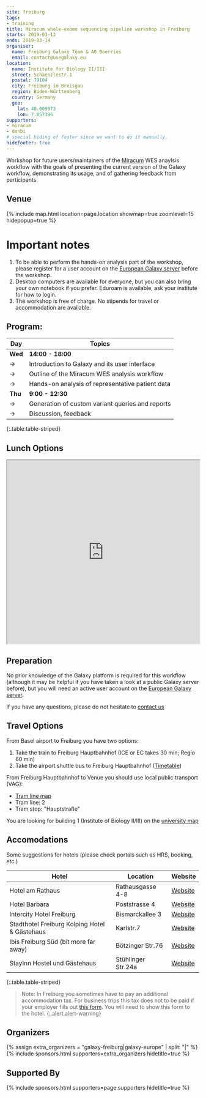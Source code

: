 ```yaml
---
site: freiburg
tags:
- training
title: Miracum whole-exome sequencing pipeline workshop in Freiburg
starts: 2019-03-13
ends: 2019-03-14
organiser:
  name: Freiburg Galaxy Team & AG Boerries
  email: contact@usegalaxy.eu
location:
  name: Institute for Biology II/III
  street: Schaenzlestr.1
  postal: 79104
  city: Freiburg im Breisgau
  region: Baden-Württemberg
  country: Germany
  geo:
    lat: 48.009973
    lon: 7.857396
supporters:
- miracum
- denbi
# special hiding of footer since we want to do it manually.
hidefooter: true
---
```


Workshop for future users/maintainers of the [Miracum](https://www.miracum.org/) WES anaylsis workflow with the goals
of presenting the current version of the Galaxy workflow, demonstrating its usage, and of gathering feedback from
participants.

## Venue

{% include map.html location=page.location showmap=true zoomlevel=15 hidepopup=true %}


# Important notes

1. To be able to perform the hands-on analysis part of the workshop, please register for a user account on the [European Galaxy server](https://usegalaxy.eu) before the workshop.
2. Desktop computers are available for everyone, but you can also bring your own notebook if you prefer.
Eduroam is available, ask your institute for how to login.
3. The workshop is free of charge. No stipends for travel or accommodation are available.

## Program:

Day     | Topics
------- | --------
**Wed** | **14:00 - 18:00**
  ->    | Introduction to Galaxy and its user interface
  ->    | Outline of the Miracum WES analysis workflow
  ->    | Hands-on analysis of representative patient data  
**Thu** | **9:00 - 12:30**
  ->    | Generation of custom variant queries and reports
  ->    | Discussion, feedback

{:.table.table-striped}

## Lunch Options

<iframe src="https://www.google.com/maps/d/embed?mid=1Brpw-UguRNDISn4_bVk8ifRkTRG8JIWR" width="100%" height="480"></iframe>

## Preparation

No prior knowledge of the Galaxy platform is required for this workflow (although it may be helpful if you have taken
a look at a public Galaxy server before), but you will need an active user account on the
[European Galaxy server](https://usegalaxy.eu).

If you have any questions, please do not hesitate to [contact us](mailto:contact@usegalaxy.eu)

## Travel Options

From Basel airport to Freiburg you have two options:

1. Take the train to Freiburg Hauptbahnhof (ICE or EC takes 30 min; Regio 60 min)
2. Take the airport shuttle bus to Freiburg Hauptbahnhof ([Timetable](https://www.freiburger-reisedienst.de/en/airportbus/timetable.php))

From Freiburg Hauptbahnhof to Venue you should use local public transport (VAG):

- [Tram line map](http://www.vag-freiburg.de/fahrplan-linien/netzplaene/liniennetzplan.html)
- Tram line: 2
- Tram stop: "Hauptstraße"

You are looking for building 1 (Institute of Biology II/III) on the [university map](http://www.uni-freiburg.de/universitaet/kontakt-und-wegweiser/lageplaene/aussenklinik)

## Accomodations

Some suggestions for hotels (please check portals such as HRS, booking, etc.)

Hotel                                         | Location           | Website
--------------------------------------------- | ------------------ | ----------
Hotel am Rathaus                              | Rathausgasse 4-8   | [Website](http://www.am-rathaus.de/)
Hotel Barbara                                 | Poststrasse 4      | [Website](http://www.hotel-barbara.de/)
Intercity Hotel Freiburg                      | Bismarckallee 3    | [Website](http://de.intercityhotel.com/Freiburg/InterCityHotel-Freiburg)
Stadthotel Freiburg Kolping Hotel & Gästehaus | Karlstr.7          | [Website](http://www.hotel-freiburg.de/)
Ibis Freiburg Süd (bit more far away)         | Bötzinger Str.76   | [Website](http://www.accorhotels.com/de/hotel-2656-ibis-budget-freiburg-sued/index.shtml)
StayInn Hostel und Gästehaus                  | Stühlinger Str.24a | [Website](http://www.stayinn-freiburg.de/hostel-und-gaestehaus/)
{:.table.table-striped}

<!-- TODO: map -->

> Note:
> In Freiburg you sometimes have to pay an additional accommodation tax. For business trips this tax does not
> to be paid if your employer fills out [this form](http://www.freiburg.de/servicebw/UebernachtungSt_Arbeitgeberbescheinigung.pdf). You will need to show this form to the hotel.
{:.alert.alert-warning}

## Organizers

{% assign extra_organizers =  "galaxy-freiburg|galaxy-europe" | split: "|"  %}
{% include sponsors.html supporters=extra_organizers hidetitle=true %}

## Supported By

{% include sponsors.html supporters=page.supporters hidetitle=true %}
